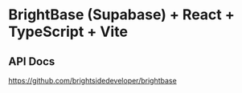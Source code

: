 # BrightBase (Supabase) + React + TypeScript + Vite

## API Docs

https://github.com/brightsidedeveloper/brightbase

